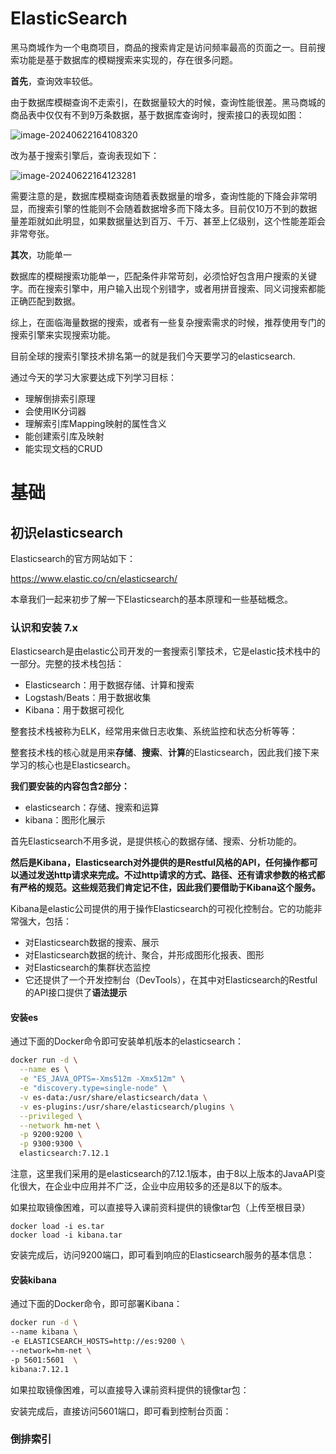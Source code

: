 # ElasticSearch

黑马商城作为一个电商项目，商品的搜索肯定是访问频率最高的页面之一。目前搜索功能是基于数据库的模糊搜索来实现的，存在很多问题。

**首先**，查询效率较低。

由于数据库模糊查询不走索引，在数据量较大的时候，查询性能很差。黑马商城的商品表中仅仅有不到9万条数据，基于数据库查询时，搜索接口的表现如图：

![image-20240622164108320](http://img.balance.wiki//blog/image-20240622164108320.png)

改为基于搜索引擎后，查询表现如下：

![image-20240622164123281](http://img.balance.wiki//blog/image-20240622164123281.png)

需要注意的是，数据库模糊查询随着表数据量的增多，查询性能的下降会非常明显，而搜索引擎的性能则不会随着数据增多而下降太多。目前仅10万不到的数据量差距就如此明显，如果数据量达到百万、千万、甚至上亿级别，这个性能差距会非常夸张。

**其次**，功能单一

数据库的模糊搜索功能单一，匹配条件非常苛刻，必须恰好包含用户搜索的关键字。而在搜索引擎中，用户输入出现个别错字，或者用拼音搜索、同义词搜索都能正确匹配到数据。

综上，在面临海量数据的搜索，或者有一些复杂搜索需求的时候，推荐使用专门的搜索引擎来实现搜索功能。

目前全球的搜索引擎技术排名第一的就是我们今天要学习的elasticsearch.

通过今天的学习大家要达成下列学习目标：

- 理解倒排索引原理
- 会使用IK分词器
- 理解索引库Mapping映射的属性含义
- 能创建索引库及映射
- 能实现文档的CRUD

# 基础

## 初识elasticsearch

Elasticsearch的官方网站如下：

https://www.elastic.co/cn/elasticsearch/

本章我们一起来初步了解一下Elasticsearch的基本原理和一些基础概念。

### 认识和安装 7.x

Elasticsearch是由elastic公司开发的一套搜索引擎技术，它是elastic技术栈中的一部分。完整的技术栈包括：

- Elasticsearch：用于数据存储、计算和搜索
- Logstash/Beats：用于数据收集
- Kibana：用于数据可视化

整套技术栈被称为ELK，经常用来做日志收集、系统监控和状态分析等等：

整套技术栈的核心就是用来**存储**、**搜索**、**计算**的Elasticsearch，因此我们接下来学习的核心也是Elasticsearch。

**我们要安装的内容包含2部分：**

- elasticsearch：存储、搜索和运算
- kibana：图形化展示

首先Elasticsearch不用多说，是提供核心的数据存储、搜索、分析功能的。

**然后是Kibana，Elasticsearch对外提供的是Restful风格的API，任何操作都可以通过发送http请求来完成。不过http请求的方式、路径、还有请求参数的格式都有严格的规范。这些规范我们肯定记不住，因此我们要借助于Kibana这个服务。**

Kibana是elastic公司提供的用于操作Elasticsearch的可视化控制台。它的功能非常强大，包括：

- 对Elasticsearch数据的搜索、展示
- 对Elasticsearch数据的统计、聚合，并形成图形化报表、图形
- 对Elasticsearch的集群状态监控
- 它还提供了一个开发控制台（DevTools），在其中对Elasticsearch的Restful的API接口提供了**语法提示**

#### 安装es

通过下面的Docker命令即可安装单机版本的elasticsearch：

```Bash
docker run -d \
  --name es \
  -e "ES_JAVA_OPTS=-Xms512m -Xmx512m" \
  -e "discovery.type=single-node" \
  -v es-data:/usr/share/elasticsearch/data \
  -v es-plugins:/usr/share/elasticsearch/plugins \
  --privileged \
  --network hm-net \
  -p 9200:9200 \
  -p 9300:9300 \
  elasticsearch:7.12.1
```

注意，这里我们采用的是elasticsearch的7.12.1版本，由于8以上版本的JavaAPI变化很大，在企业中应用并不广泛，企业中应用较多的还是8以下的版本。

如果拉取镜像困难，可以直接导入课前资料提供的镜像tar包（上传至根目录）

```
docker load -i es.tar
docker load -i kibana.tar
```

安装完成后，访问9200端口，即可看到响应的Elasticsearch服务的基本信息：



#### 安装kibana

通过下面的Docker命令，即可部署Kibana：

```Bash
docker run -d \
--name kibana \
-e ELASTICSEARCH_HOSTS=http://es:9200 \
--network=hm-net \
-p 5601:5601  \
kibana:7.12.1
```

如果拉取镜像困难，可以直接导入课前资料提供的镜像tar包：

安装完成后，直接访问5601端口，即可看到控制台页面：



### 倒排索引



